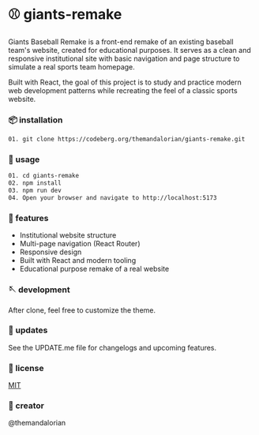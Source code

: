 #  ⚾   giants-remake

Giants Baseball Remake is a front-end remake of an existing baseball team's website, created for educational purposes. It serves as a clean and responsive institutional site with basic navigation and page structure to simulate a real sports team homepage.

Built with React, the goal of this project is to study and practice modern web development patterns while recreating the feel of a classic sports website.


### 📦 installation

```bash
01. git clone https://codeberg.org/themandalorian/giants-remake.git
```

### 🥢 usage

```bash
01. cd giants-remake
02. npm install
03. npm run dev
04. Open your browser and navigate to http://localhost:5173
```
### 💫 features

- Institutional website structure
- Multi-page navigation (React Router)
- Responsive design
- Built with React and modern tooling
- Educational purpose remake of a real website

### 🪡 development

After clone, feel free to customize the theme.

### 📕 updates

See the UPDATE.me file for changelogs and upcoming features.

### 📜 license
[MIT](https://choosealicense.com/licenses/mit/)

### 🧩 creator

@themandalorian
